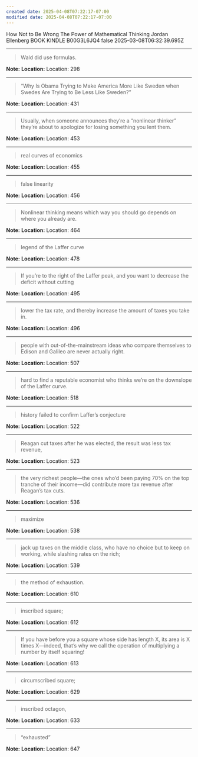 ```yaml
---
created date: 2025-04-08T07:22:17-07:00
modified date: 2025-04-08T07:22:17-07:00
---
```

How Not to Be Wrong
The Power of Mathematical Thinking
Jordan Ellenberg
BOOK
KINDLE
B00G3L6JQ4
false
2025-03-08T06:32:39.695Z


---
> ​Wald did use formulas.​

**Note:** 
**Location:** Location: 298


---
> ​“Why Is Obama Trying to Make America More Like Sweden when Swedes Are Trying to Be Less Like Sweden?”​

**Note:** 
**Location:** Location: 431


---
> ​Usually, when someone announces they’re a “nonlinear thinker” they’re about to apologize for losing something you lent them.​

**Note:** 
**Location:** Location: 453


---
> ​real curves of economics​

**Note:** 
**Location:** Location: 455


---
> ​false linearity​

**Note:** 
**Location:** Location: 456


---
> ​Nonlinear thinking means which way you should go depends on where you already are.​

**Note:** 
**Location:** Location: 464


---
> ​legend of the Laffer curve​

**Note:** 
**Location:** Location: 478


---
> ​If you’re to the right of the Laffer peak, and you want to decrease the deficit without cutting​

**Note:** 
**Location:** Location: 495


---
> ​lower the tax rate, and thereby increase the amount of taxes you take in.​

**Note:** 
**Location:** Location: 496


---
> ​people with out-of-the-mainstream ideas who compare themselves to Edison and Galileo are never actually right.​

**Note:** 
**Location:** Location: 507


---
> ​hard to find a reputable economist who thinks we’re on the downslope of the Laffer curve.​

**Note:** 
**Location:** Location: 518


---
> ​history failed to confirm Laffer’s conjecture​

**Note:** 
**Location:** Location: 522


---
> ​Reagan cut taxes after he was elected, the result was less tax revenue,​

**Note:** 
**Location:** Location: 523


---
> ​the very richest people—the ones who’d been paying 70% on the top tranche of their income—did contribute more tax revenue after Reagan’s tax cuts.​

**Note:** 
**Location:** Location: 536


---
> ​maximize​

**Note:** 
**Location:** Location: 538


---
> ​jack up taxes on the middle class, who have no choice but to keep on working, while slashing rates on the rich;​

**Note:** 
**Location:** Location: 539


---
> ​the method of exhaustion.​

**Note:** 
**Location:** Location: 610


---
> ​inscribed square;​

**Note:** 
**Location:** Location: 612


---
> ​If you have before you a square whose side has length X, its area is X times X—indeed, that’s why we call the operation of multiplying a number by itself squaring!​

**Note:** 
**Location:** Location: 613


---
> ​circumscribed square;​

**Note:** 
**Location:** Location: 629


---
> ​inscribed octagon,​

**Note:** 
**Location:** Location: 633


---
> ​“exhausted”​

**Note:** 
**Location:** Location: 647
